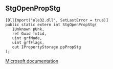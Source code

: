 ## StgOpenPropStg

```
[DllImport("ole32.dll", SetLastError = true)]
public static extern int StgOpenPropStg(
   IUnknown pUnk,
   ref Guid fmtid,
   uint grfMode,
   uint grfFlags,
   out IPropertyStorage ppPropStg
);
```

[Microsoft documentation](TODO)
